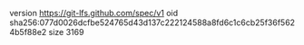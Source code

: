 version https://git-lfs.github.com/spec/v1
oid sha256:077d0026dcfbe524765d43d137c222124588a8fd6c1c6cb25f36f5624b5f88e2
size 3169
